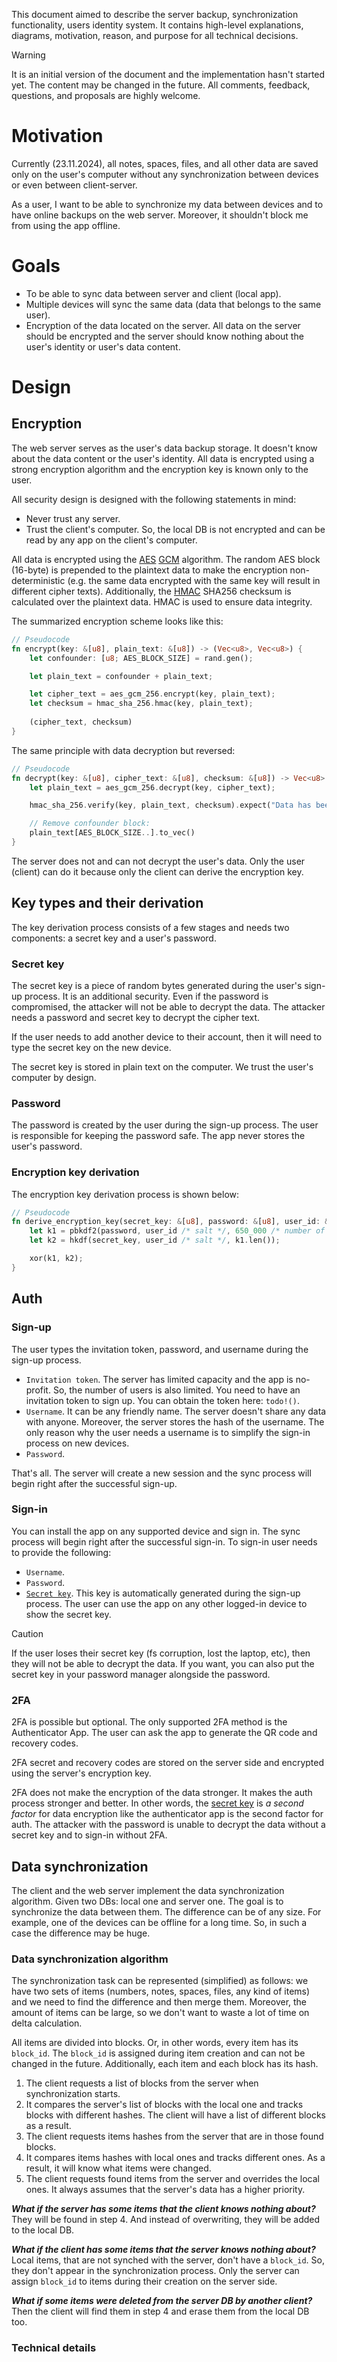 This document aimed to describe the server backup, synchronization functionality, users identity system. It contains high-level explanations, diagrams, motivation, reason, and purpose for all technical decisions.

> [!WARNING]
> It is an initial version of the document and the implementation hasn't started yet. The content may be changed in the future.
> All comments, feedback, questions, and proposals are highly welcome.

# Motivation

Currently (23.11.2024), all notes, spaces, files, and all other data are saved only on the user's computer without any synchronization between devices or even between client-server.

As a user, I want to be able to synchronize my data between devices and to have online backups on the web server. Moreover, it shouldn't block me from using the app offline.

# Goals

- To be able to sync data between server and client (local app).
- Multiple devices will sync the same data (data that belongs to the same user).
- Encryption of the data located on the server. All data on the server should be encrypted and the server should know nothing about the user's identity or user's data content.

# Design

## Encryption

The web server serves as the user's data backup storage. It doesn't know about the data content or the user's identity. All data is encrypted using a strong encryption algorithm and the encryption key is known only to the user.

All security design is designed with the following statements in mind:

* Never trust any server.
* Trust the client's computer. So, the local DB is not encrypted and can be read by any app on the client's computer.

All data is encrypted using the [AES](https://en.wikipedia.org/wiki/Advanced_Encryption_Standard) [GCM](https://en.wikipedia.org/wiki/Galois/Counter_Mode) algorithm. The random AES block (16-byte) is prepended to the plaintext data to make the encryption non-deterministic (e.g. the same data encrypted with the same key will result in different cipher texts).
Additionally, the [HMAC](https://en.wikipedia.org/wiki/HMAC) SHA256 checksum is calculated over the plaintext data. HMAC is used to ensure data integrity.

The summarized encryption scheme looks like this:

```rust
// Pseudocode
fn encrypt(key: &[u8], plain_text: &[u8]) -> (Vec<u8>, Vec<u8>) {
    let confounder: [u8; AES_BLOCK_SIZE] = rand.gen();

    let plain_text = confounder + plain_text;

    let cipher_text = aes_gcm_256.encrypt(key, plain_text);
    let checksum = hmac_sha_256.hmac(key, plain_text);
    
    (cipher_text, checksum)
}
```

The same principle with data decryption but reversed:

```rust
// Pseudocode
fn decrypt(key: &[u8], cipher_text: &[u8], checksum: &[u8]) -> Vec<u8> {
    let plain_text = aes_gcm_256.decrypt(key, cipher_text);

    hmac_sha_256.verify(key, plain_text, checksum).expect("Data has been corrupted");

    // Remove confounder block:
    plain_text[AES_BLOCK_SIZE..].to_vec()
}
```

The server does not and can not decrypt the user's data. Only the user (client) can do it because only the client can derive the encryption key.

## Key types and their derivation

The key derivation process consists of a few stages and needs two components: a secret key and a user's password.

### Secret key

The secret key is a piece of random bytes generated during the user's sign-up process. It is an additional security. Even if the password is compromised, the attacker will not be able to decrypt the data. The attacker needs a password and secret key to decrypt the cipher text.

If the user needs to add another device to their account, then it will need to type the secret key on the new device.

The secret key is stored in plain text on the computer. We trust the user's computer by design.

### Password

The password is created by the user during the sign-up process. The user is responsible for keeping the password safe. The app never stores the user's password.

### Encryption key derivation

The encryption key derivation process is shown below:

```rust
// Pseudocode
fn derive_encryption_key(secret_key: &[u8], password: &[u8], user_id: &[u8]) -> Vec<u8> {
    let k1 = pbkdf2(password, user_id /* salt */, 650_000 /* number of iterations */);
    let k2 = hkdf(secret_key, user_id /* salt */, k1.len());

    xor(k1, k2);
}
```

## Auth

### Sign-up

The user types the invitation token, password, and username during the sign-up process.

* `Invitation token`. The server has limited capacity and the app is no-profit. So, the number of users is also limited. You need to have an invitation token to sign up. You can obtain the token here: `todo!()`.
* `Username`. It can be any friendly name. The server doesn't share any data with anyone. Moreover, the server stores the hash of the username. The only reason why the user needs a username is to simplify the sign-in process on new devices.
* `Password`.

That's all. The server will create a new session and the sync process will begin right after the successful sign-up.

### Sign-in

You can install the app on any supported device and sign in. The sync process will begin right after the successful sign-in. To sign-in user needs to provide the following:

* `Username`.
* `Password`.
* [`Secret key`](#secret-key). This key is automatically generated during the sign-up process. The user can use the app on any other logged-in device to show the secret key.

> [!CAUTION]
> If the user loses their secret key (fs corruption, lost the laptop, etc), then they will not be able to decrypt the data. If you want, you can also put the secret key in your password manager alongside the password.

### 2FA

2FA is possible but optional. The only supported 2FA method is the Authenticator App. The user can ask the app to generate the QR code and recovery codes.

2FA secret and recovery codes are stored on the server side and encrypted using the server's encryption key.

2FA does not make the encryption of the data stronger. It makes the auth process stronger and better. In other words, the [secret key](#secret-key) is *a second factor* for data encryption like the authenticator app is the second factor for auth. The attacker with the password is unable to decrypt the data without a secret key and to sign-in without 2FA.

## Data synchronization

The client and the web server implement the data synchronization algorithm. Given two DBs: local one and server one. The goal is to synchronize the data between them. The difference can be of any size. For example, one of the devices can be offline for a long time. So, in such a case the difference may be huge.

### Data synchronization algorithm

The synchronization task can be represented (simplified) as follows: we have two sets of items (numbers, notes, spaces, files, any kind of items) and we need to find the difference and then merge them. Moreover, the amount of items can be large, so we don't want to waste a lot of time on delta calculation.

All items are divided into blocks. Or, in other words, every item has its `block_id`. The `block_id` is assigned during item creation and can not be changed in the future. Additionally, each item and each block has its hash.



1. The client requests a list of blocks from the server when synchronization starts.
2. It compares the server's list of blocks with the local one and tracks blocks with different hashes. The client will have a list of different blocks as a result.
3. The client requests items hashes from the server that are in those found blocks.
4. It compares items hashes with local ones and tracks different ones. As a result, it will know what items were changed.
5. The client requests found items from the server and overrides the local ones. It always assumes that the server's data has a higher priority.

**_What if the server has some items that the client knows nothing about?_** They will be found in step 4. And instead of overwriting, they will be added to the local DB.

**_What if the client has some items that the server knows nothing about?_** Local items, that are not synched with the server, don't have a `block_id`. So, they don't appear in the synchronization process. Only the server can assign `block_id` to items during their creation on the server side.

**_What if some items were deleted from the server DB by another client?_** Then the client will find them in step 4 and erase them from the local DB too.

### Technical details

